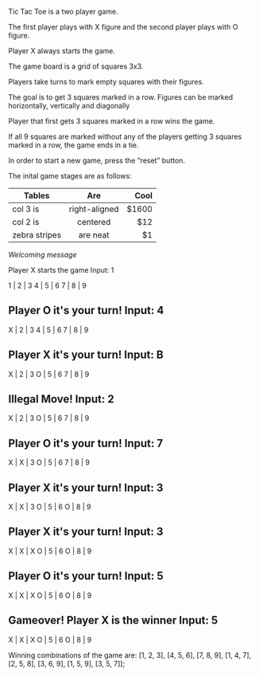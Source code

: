 Tic Tac Toe is a two player game. 

The first player plays with X figure and the second player plays with O figure. 

Player X always starts the game. 

The game board is a grid of squares 3x3. 

Players take turns to mark empty squares with their figures. 

The goal is to get 3 squares marked in a row. Figures can be marked horizontally, vertically and diagonally 

Player that first gets 3 squares marked in a row wins the game.

If all 9 squares are marked without any of the players getting 3 squares marked in a row, the game ends in a tie. 

In order to start a new game, press the “reset” button.


The inital game stages are as follows:

| Tables        | Are           | Cool  |
| ------------- |:-------------:| -----:|
| col 3 is      | right-aligned | $1600 |
| col 2 is      | centered      |   $12 |
| zebra stripes | are neat      |    $1 |

*Welcoming message*

Player X starts the game 
Input: 1 

1 | 2 | 3 
4 | 5 | 6
7 | 8 | 9

Player O it's your turn!
Input: 4
----------
X | 2 | 3 
4 | 5 | 6
7 | 8 | 9

Player X it's your turn!
Input: B
----------
X | 2 | 3 
O | 5 | 6
7 | 8 | 9

Illegal Move!
Input: 2
----------
X | 2 | 3 
O | 5 | 6
7 | 8 | 9

Player O it's your turn!
Input: 7
----------
X | X | 3 
O | 5 | 6
7 | 8 | 9


Player X it's your turn!
Input: 3
----------
X | X | 3 
O | 5 | 6
O | 8 | 9

Player X it's your turn!
Input: 3
----------
X | X | X 
O | 5 | 6
O | 8 | 9

Player O it's your turn!
Input: 5
----------
X | X | X 
O | 5 | 6
O | 8 | 9

Gameover! 
Player X is the winner 
Input: 5
----------
X | X | X 
O | 5 | 6
O | 8 | 9

Winning combinations of the game are: 
[1, 2, 3], [4, 5, 6], [7, 8, 9], [1, 4, 7],
[2, 5, 8], [3, 6, 9], [1, 5, 9], [3, 5, 7]];
